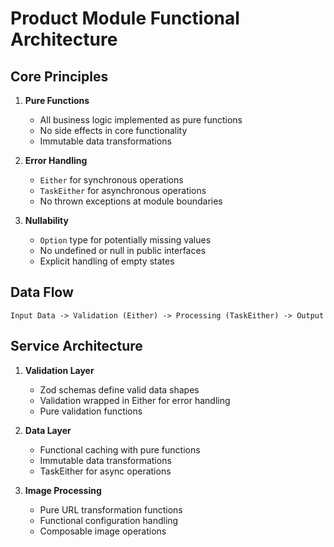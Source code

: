 # Product Module Functional Architecture

## Core Principles

1. **Pure Functions**
   - All business logic implemented as pure functions
   - No side effects in core functionality
   - Immutable data transformations

2. **Error Handling**
   - `Either` for synchronous operations
   - `TaskEither` for asynchronous operations
   - No thrown exceptions at module boundaries

3. **Nullability**
   - `Option` type for potentially missing values
   - No undefined or null in public interfaces
   - Explicit handling of empty states

## Data Flow

```
Input Data -> Validation (Either) -> Processing (TaskEither) -> Output
```

## Service Architecture

1. **Validation Layer**
   - Zod schemas define valid data shapes
   - Validation wrapped in Either for error handling
   - Pure validation functions

2. **Data Layer**
   - Functional caching with pure functions
   - Immutable data transformations
   - TaskEither for async operations

3. **Image Processing**
   - Pure URL transformation functions
   - Functional configuration handling
   - Composable image operations